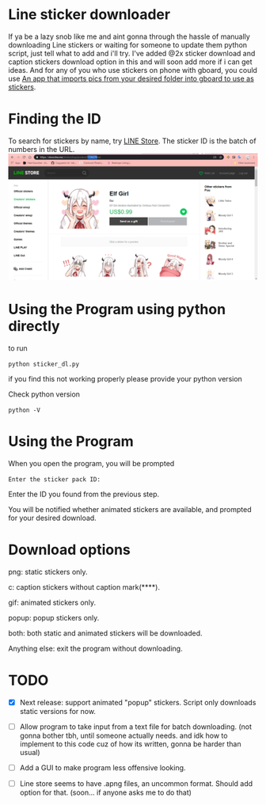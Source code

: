 # Line sticker downloader

If ya be a lazy snob like me and aint gonna through the hassle of manually downloading Line stickers or waiting for someone to update them python script, just tell what to add and i'll try. I've added @2x sticker download and caption stickers download option in this and will soon add more if i can get ideas. And for any of you who use stickers on phone with gboard, you could use [An app that imports pics from your desired folder into gboard to use as stickers](https://play.google.com/store/apps/details?id=com.crossbowffs.usticker&hl=en).

# Finding the ID

To search for stickers by name, try [LINE Store](https://store.line.me/home/).  The sticker ID is the batch of numbers in the URL.
![](images/stickerID.png)

# Using the Program using python directly

to run 

`python sticker_dl.py`

if you find this not working properly please provide your python version

Check python version 

`python -V`

# Using the Program
When you open the program, you will be prompted

```Enter the sticker pack ID:```

Enter the ID you found from the previous step.

You will be notified whether animated stickers are available, and prompted for your desired download.

# Download options
png: static stickers only.

c: caption stickers without caption mark(****).

gif: animated stickers only.

popup: popup stickers only.

both: both static and animated stickers will be downloaded.

Anything else: exit the program without downloading.


# TODO

- [x] Next release: support animated "popup" stickers. Script only downloads static versions for now.

- [ ] Allow program to take input from a text file for batch downloading. (not gonna bother tbh, until someone actually needs. and idk how to implement to this code cuz of how its written, gonna be harder than usual)

- [ ] Add a GUI to make program less offensive looking.

- [ ] Line store seems to have .apng files, an uncommon format. Should add option for that. (soon... if anyone asks me to do that)

